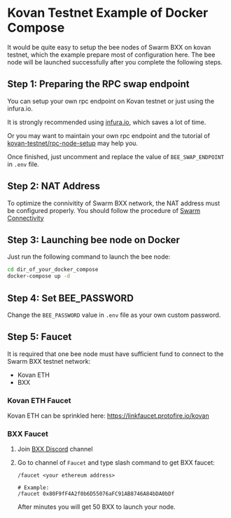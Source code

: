# Kovan Testnet Example of Docker Compose

It would be quite easy to setup the bee nodes of Swarm BXX on kovan testnet, which the example prepare most of configuration here. The bee node will be launched successfully after you complete the following steps.

## Step 1: Preparing the RPC swap endpoint

You can setup your own rpc endpoint on Kovan testnet or just using the infura.io.

It is strongly recommended using [infura.io](https://infura.io/), which saves a lot of time.

Or you may want to maintain your own rpc endpoint and the tutorial of [kovan-testnet/rpc-node-setup](https://github.com/kovan-testnet/rpc-node-setup) may help you.

Once finished, just uncomment and replace the value of `BEE_SWAP_ENDPOINT` in `.env` file.

## Step 2: NAT Address

To optimize the connivitity of Swarm BXX network, the NAT address must be configured properly. You should follow the procedure of [Swarm Connectivity](https://docs.ethswarm.org/docs/installation/connectivity)

## Step 3: Launching bee node on Docker

Just run the following command to launch the bee node:

```bash
cd dir_of_your_docker_compose
docker-compose up -d
```

## Step 4: Set BEE_PASSWORD

Change the `BEE_PASSWORD` value in `.env` file as your own custom password.

## Step 5: Faucet

It is required that one bee node must have sufficient fund to connect to the Swarm BXX testnet network:

- Kovan ETH
- BXX 

### Kovan ETH Faucet

Kovan ETH can be sprinkled here: https://linkfaucet.protofire.io/kovan

### BXX Faucet

1. Join [BXX Discord](https://discord.gg/65c5wBtaeB) channel
2. Go to channel of `Faucet` and type slash command to get BXX faucet:

    ```
    /faucet <your ethereum address>

    # Example:
    /faucet 0x80F9fF4A2f0b6D55076aFC91AB8746A84bDA0bDf
    ```

    After minutes you will get 50 BXX to launch your node.
